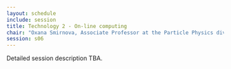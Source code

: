 ```yaml
---
layout: schedule
include: session
title: Technology 2 - On-line computing
chair: "Oxana Smirnova, Associate Professor at the Particle Physics division in Lund University"
session: s06
---
```


Detailed session description TBA.
